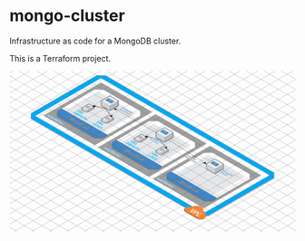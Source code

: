 # mongo-cluster

Infrastructure as code for a MongoDB cluster.

This is a Terraform project.

![](./photo5122999088038651876.jpg)
